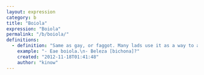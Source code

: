 ```yaml
---
layout: expression
category: b
title: "Boiola"
expression: "Boiola"
permalink: "/b/boiola/"
definitions:
  - definition: "Same as gay, or faggot. Many lads use it as a way to address their mates (like some people say cunt, instead of mate :)"
    example: "- Eae boiola.\n- Beleza [bichona]?"
    created: "2012-11-18T01:41:48"
    author: "kinow"
---
```

